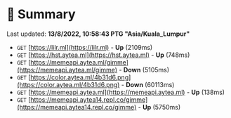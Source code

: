 # 📖 Summary
Last updated: **13/8/2022, 10:58:43 PTG "Asia/Kuala_Lumpur"**

- `GET` [https://lilr.ml](https://lilr.ml) - **Up** (2109ms)
- `GET` [https://hst.aytea.ml](https://hst.aytea.ml) - **Up** (748ms)
- `GET` [https://memeapi.aytea.ml/gimme](https://memeapi.aytea.ml/gimme) - **Down** (5105ms)
- `GET` [https://color.aytea.ml/4b31d6.png](https://color.aytea.ml/4b31d6.png) - **Down** (60113ms)
- `GET` [https://memeapi.aytea.ml](https://memeapi.aytea.ml) - **Up** (138ms)
- `GET` [https://memeapi.aytea14.repl.co/gimme](https://memeapi.aytea14.repl.co/gimme) - **Up** (5750ms)
